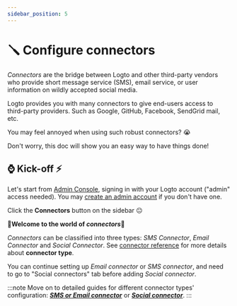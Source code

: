 ```yaml
---
sidebar_position: 5
---
```


# 🪛 Configure connectors

_Connectors_ are the bridge between Logto and other third-party vendors who provide short message service (SMS), email service, or user information on wildly accepted social media.

Logto provides you with many connectors to give end-users access to third-party providers. Such as Google, GitHub, Facebook, SendGrid mail, etc.

You may feel annoyed when using such robust connectors? :sob:

Don't worry, this doc will show you an easy way to have things done!

## :watch: Kick-off :zap:

Let's start from [Admin Console](https://logto.dev/console), signing in with your Logto account ("admin" access needed). You may [create an admin account](../../tutorials/get-started/#create-an-admin-account) if you don't have one.

Click the **Connectors** button on the sidebar :neutral_face:

:ghost:**Welcome to the world of _connectors_**:ghost:

_Connectors_ can be classified into three types: _SMS Connector_, _Email Connector_ and _Social Connector_. See [connector reference](../../references/connectors/README.md) for more details about **connector type**.

You can continue setting up _Email connector_ or _SMS connector_, and need to go to "Social connectors" tab before adding _Social connector_.

:::note
Move on to detailed guides for different connector types' configuration: [**_SMS or Email connector_**](./sms-or-email-connector.md) or [**_Social connector_**](./social-connector.md).
:::
